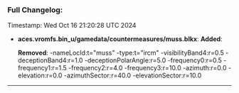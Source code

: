 ### Full Changelog:

Timestamp: Wed Oct 16 21:20:28 UTC 2024
- **aces.vromfs.bin_u/gamedata/countermeasures/muss.blkx**:
  **Added**:

  **Removed**:
    -nameLocId:t="muss"
    -type:t="ircm"
    -visibilityBand4:r=0.5
    -deceptionBand4:r=1.0
    -deceptionPolarAngle:r=5.0
    -frequency0:r=0.5
    -frequency1:r=1.5
    -frequency2:r=4.0
    -frequency3:r=10.0
    -azimuth:r=0.0
    -elevation:r=0.0
    -azimuthSector:r=40.0
    -elevationSector:r=10.0


---
